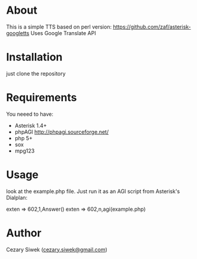 # About

This is a simple TTS based on perl version: https://github.com/zaf/asterisk-googletts
Uses Google Translate API

# Installation

just clone the repository

# Requirements

You neeed to have:

- Asterisk 1.4+
- phpAGI  http://phpagi.sourceforge.net/
- php 5+
- sox
- mpg123


# Usage

look at the example.php file. Just run it as an AGI script from Asterisk's Dialplan:

exten => 602,1,Answer()
exten => 602,n,agi(example.php)


# Author

Cezary Siwek  (cezary.siwek@gmail.com)
